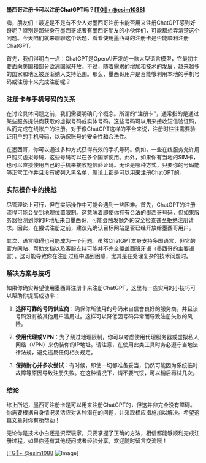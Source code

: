 **墨西哥注册卡可以注册ChatGPT吗？[[TG💪+ @esim1088](https://t.me/s/esim1088)]**

嗨，朋友们！最近是不是有不少人对墨西哥注册卡能否用来注册ChatGPT感到好奇呢？特别是那些身在墨西哥或者有墨西哥朋友的小伙伴们，可能都想弄清楚这个问题。今天咱们就来聊聊这个话题，看看使用墨西哥的注册卡是否能顺利注册ChatGPT。

首先，我们得明白一点：ChatGPT是OpenAI开发的一款大型语言模型，它最初主要面向美国和部分欧洲国家开放。不过，随着需求的增加和技术的发展，越来越多的国家和地区被逐渐纳入支持范围。那么，墨西哥用户是否能够利用本地的手机号码或注册卡来完成注册呢？

### 注册卡与手机号码的关系

在讨论具体问题之前，我们需要明确几个概念。所谓的“注册卡”，通常指的是通过某些服务提供商获取的虚拟号码或实体号码。这些号码可以用来接收短信验证码，从而完成在线账户的注册。对于像ChatGPT这样的平台来说，注册时往往需要验证用户的手机号码，以确保账号的安全性和合法性。

在墨西哥，你可以通过多种方式获得有效的手机号码。例如，一些在线服务允许用户购买虚拟号码，这些号码可以在多个国家使用。此外，如果你有当地的SIM卡，也可以直接使用自己的手机来接收短信验证码。无论是哪种方式，只要你的号码能够正常工作并且没有被列入黑名单，理论上都是可以用来注册ChatGPT的。

### 实际操作中的挑战

尽管理论上可行，但在实际操作中可能会遇到一些困难。首先，ChatGPT的注册流程可能会受到地理位置限制。这意味着即使你拥有合法的墨西哥号码，但如果服务器检测到你的IP地址来自墨西哥，可能会触发额外的安全检查甚至拒绝注册请求。因此，在尝试注册之前，建议先确认目标网站是否已经开放给墨西哥用户。

其次，语言障碍也可能成为一个问题。虽然ChatGPT本身支持多国语言，但它的官方网站、帮助文档以及客服支持可能并不完全覆盖西班牙语（墨西哥的主要语言）。这可能导致你在注册过程中遇到困惑，尤其是在处理复杂的技术问题时。

### 解决方案与技巧

如果你确实希望使用墨西哥注册卡来注册ChatGPT，这里有一些实用的小技巧可以帮助你提高成功率：

1. **选择可靠的号码供应商**：确保你所使用的号码来自信誉良好的服务商，并且该号码没有被其他用户滥用过。这样可以降低因号码异常而导致注册失败的风险。
   
2. **使用代理或VPN**：为了绕过地理限制，你可以考虑使用代理服务器或虚拟私人网络（VPN）来伪装你的IP地址。请注意，在使用此类工具时务必遵守当地法律法规，避免违反任何相关规定。

3. **保持耐心并多次尝试**：有时候，即使一切都准备妥当，仍然可能因为系统临时故障等原因导致注册失败。在这种情况下，请不要气馁，可以稍后再试几次。

### 结论

综上所述，墨西哥注册卡是可以用来注册ChatGPT的，但这并非完全没有障碍。你需要根据自身情况灵活应对各种潜在的问题，并采取相应措施加以解决。希望这篇文章对你有所帮助！

无论你是技术小白还是资深玩家，只要掌握了正确的方法，相信都能够顺利完成注册过程。如果你还有其他疑问或者经验分享，欢迎随时留言交流哦！

[[TG💪+ @esim1088](https://t.me/s/esim1088) ![Image](https://i.postimg.cc/4NQfJmqS/Snipaste-2025-05-13-00-14-12.png)]
